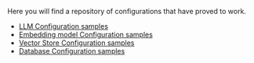 Here you will find a repository of configurations that have proved to work.

- [LLM Configuration samples](recipe_llms_configs.md)
- [Embedding model Configuration samples](recipe_embedding_models_configs.md)
- [Vector Store Configuration samples](recipe_vector_stores_configs.md)
- [Database Configuration samples](recipe_databases_configs.md)